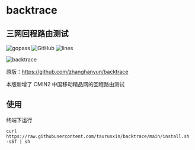 # backtrace

## 三网回程路由测试

![gopass](https://github.com/taurusxin/backtrace/workflows/Go/badge.svg?branch=main)
![GitHub](https://img.shields.io/github/license/taurusxin/backtrace?color=blueviolet)
![lines](https://tokei.rs/b1/github/taurusxin/backtrace?category=code)

![backtrace](https://raw.githubusercontent.com/zhanghanyun/backtrace/main/assets/test.png)

原版：<https://github.com/zhanghanyun/backtrace>

本版新增了 CMIN2 中国移动精品网的回程路由测试

## 使用

终端下运行

```shell
curl https://raw.githubusercontent.com/taurusxin/backtrace/main/install.sh -sSf | sh
```

